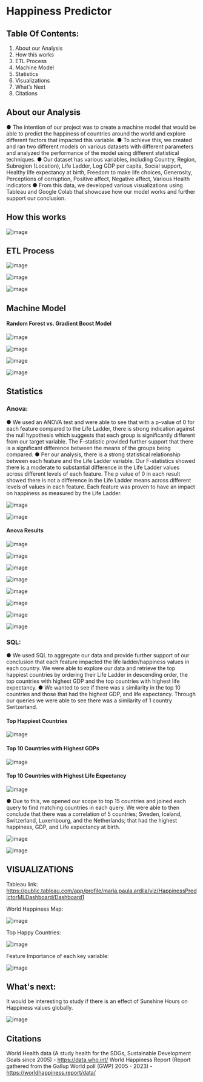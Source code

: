 
# Happiness Predictor


## Table Of Contents:

1. About our Analysis
2. How this works
3. ETL Process
4. Machine Model
5. Statistics
6. Visualizations
7. What’s Next
8. Citations

## About our Analysis
● The intention of our project was to create a machine model that would be able to predict the 
happiness of countries around the world and explore different factors that impacted this 
variable. 
● To achieve this, we created and ran two different models on various datasets with different 
parameters and analyzed the performance of the model using different statistical 
techniques.
● Our dataset has various variables, including Country, Region, Subregion (Location), Life 
Ladder, Log GDP per capita, Social support, Healthy life expectancy at birth, Freedom to 
make life choices, Generosity, Perceptions of corruption, Positive affect, Negative affect, 
Various Health indicators
● From this data, we developed various visualizations using Tableau and Google Colab that 
showcase how our model works and further support our conclusion.


## How this works
![image](https://github.com/user-attachments/assets/f7a4ab49-958e-439e-accd-b61ac3da7e87)


## ETL Process

![image](https://github.com/user-attachments/assets/f49e3139-d1e0-4546-9cf3-55cf09e11086)

![image](https://github.com/user-attachments/assets/73f8285a-43c0-42d7-96f2-f4c4b468d3dd)

![image](https://github.com/user-attachments/assets/9eecd71e-1c42-4859-874d-0c33dbae4ef1)


## Machine Model

#### Random Forest vs. Gradient Boost Model

![image](https://github.com/user-attachments/assets/99adbe41-d149-4954-86af-39057df6f3b1)

![image](https://github.com/user-attachments/assets/e793f710-7671-42bd-a6f7-de144cdbae5b)

![image](https://github.com/user-attachments/assets/b061d549-5e41-42d1-a61f-1709f29a7d38)

![image](https://github.com/user-attachments/assets/31658d95-b9f3-40f9-8638-4202d875af79)


## Statistics

### Anova:

● We used an ANOVA test and were able to see that with a p-value of 0 for each feature compared to the Life Ladder, there is strong indication against the null hypothesis which suggests that each group is significantly different from our target variable. The F-statistic provided further support that there is a significant difference between the means of the groups being compared.
● Per our analysis, there is a strong statistical relationship between each feature and the Life Ladder variable. Our F-statistics showed there is a moderate to substantial difference in the Life Ladder values across different levels of each feature. The p value of 0 in each result showed there is not a difference in the Life Ladder means across different levels of values in each feature. Each feature was proven to have an impact on happiness as measured by the Life Ladder.

![image](https://github.com/user-attachments/assets/907e5040-1b79-4674-8693-75d4443f6073)

![image](https://github.com/user-attachments/assets/f8c821f1-df46-405d-83ee-70793a638a37)

#### Anova Results
![image](https://github.com/user-attachments/assets/0e2f44c3-4834-48e3-a951-418afbeb73c4)

![image](https://github.com/user-attachments/assets/18538258-59b1-4367-8671-175bb67c242a)

![image](https://github.com/user-attachments/assets/46343d8e-5061-4ce0-9e9b-a233969c8e1c)

![image](https://github.com/user-attachments/assets/4220b117-89dd-4aa8-a12c-0e1eda07bf85)

![image](https://github.com/user-attachments/assets/d98aafb5-6c48-4f2f-a78f-25f31590381a)

![image](https://github.com/user-attachments/assets/b0d5f0fe-9638-4a4d-a497-992e36fd6d7f)

![image](https://github.com/user-attachments/assets/e733b3bf-e9d4-4505-aeeb-73e7b2adf7c3)

![image](https://github.com/user-attachments/assets/fc7d6f02-26c3-4d2b-8fa3-aaf5c123e1b8)


### SQL:

● We used SQL to aggregate our data and provide further support of our conclusion that each feature impacted the life ladder/happiness values in each country. We were able to explore our data and retrieve the top happiest countries by ordering their Life Ladder in descending order, the top countries with highest GDP and the top countries with highest life expectancy.
● We wanted to see if there was a similarity in the top 10 countries and those that had the highest GDP, and life expectancy. Through our queries we were able to see there was a similarity of 1 country Switzerland. 

#### Top Happiest Countries
![image](https://github.com/user-attachments/assets/d92a1b7b-a4f2-4c87-b14e-d23634a9337d)

#### Top 10 Countries with Highest GDPs
![image](https://github.com/user-attachments/assets/ef360ea5-e540-4a68-bdff-77e4aa363beb)

#### Top 10 Countries with Highest Life Expectancy
![image](https://github.com/user-attachments/assets/4f61f432-859f-4846-a00b-1a9a750dc1e7)

● Due to this, we opened our scope to top 15 countries and joined each query to find matching countries in each query. We were able to then conclude that there was a correlation of 5 countries; Sweden, Iceland, Switzerland, Luxembourg, and the Netherlands; that had the highest happiness, GDP, and Life expectancy at birth.

![image](https://github.com/user-attachments/assets/f6387df3-b4c5-4261-a2bc-3a3528278273)

![image](https://github.com/user-attachments/assets/fad2d2a9-b680-428a-bd4b-ae1d22d77d96)




## VISUALIZATIONS


Tableau link: https://public.tableau.com/app/profile/maria.paula.ardila/viz/HappinessPredictorMLDashboard/Dashboard1

World Happiness Map:


![image](https://github.com/user-attachments/assets/252de687-db9d-4d05-9053-4ac7e0f606d7)

Top Happy Countries:


![image](https://github.com/user-attachments/assets/e5851288-1298-44fd-8a57-2d9c10db5a0e)

Feature Importance of each key variable:


![image](https://github.com/user-attachments/assets/3f42a85f-fa57-491a-91c9-38aed6451892)

## What's next:


It would be interesting to study if there is an effect of Sunshine Hours on Happiness values globally.

![image](https://github.com/user-attachments/assets/cfc86441-e9e8-4d0e-a9c2-20cdf8053f87)

## Citations

World Health data (A study health for the SDGs, Sustainable Development Goals since 2005) - https://data.who.int/
World Happiness Report (Report gathered from the Gallup World poll (GWP) 2005 - 2023) - https://worldhappiness.report/data/

